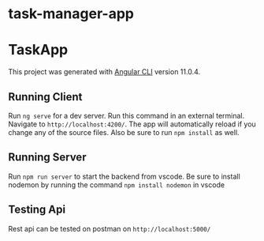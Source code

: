 # task-manager-app

# TaskApp

This project was generated with [Angular CLI](https://github.com/angular/angular-cli) version 11.0.4.

## Running Client

Run `ng serve` for a dev server. Run this command
in an external terminal. Navigate to `http://localhost:4200/`. The app will automatically reload if you change any of the source files. 
Also be sure to run `npm install` as well.

## Running Server 

Run `npm run server` to start the backend from vscode. Be sure to install nodemon by running the command 
`npm install nodemon` in vscode

## Testing Api

Rest api can be tested on postman on `http://localhost:5000/`
